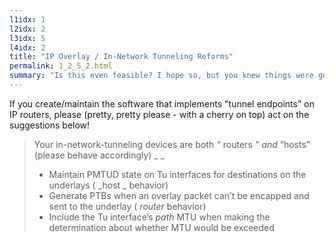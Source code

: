 ```yaml
---
l1idx: 1
l2idx: 2
l3idx: 5
l4idx: 2
title: "IP Overlay / In-Network Tunneling Reforms"
permalink: 1_2_5_2.html
summary: "Is this even feasible? I hope so, but you knew things were going to get weird when you started reading something with the word 'manifesto' in the title."
---
```


If you create/maintain the software that implements "tunnel endpoints" on IP routers, please (pretty, pretty please - with a cherry on top) act on the suggestions below!

> Your in\-network\-tunneling devices are both  _“_ routers _” and_  “hosts”  \(please behave accordingly\) _ _
>
> - Maintain PMTUD state on Tu interfaces for destinations on the underlays \( _host _ behavior\)
> - Generate PTBs when an overlay packet can’t be encapped and sent to the underlay  \( _router_  behavior\)
> - Include the Tu interface’s  _path_  MTU when making the determination about whether MTU would be exceeded
